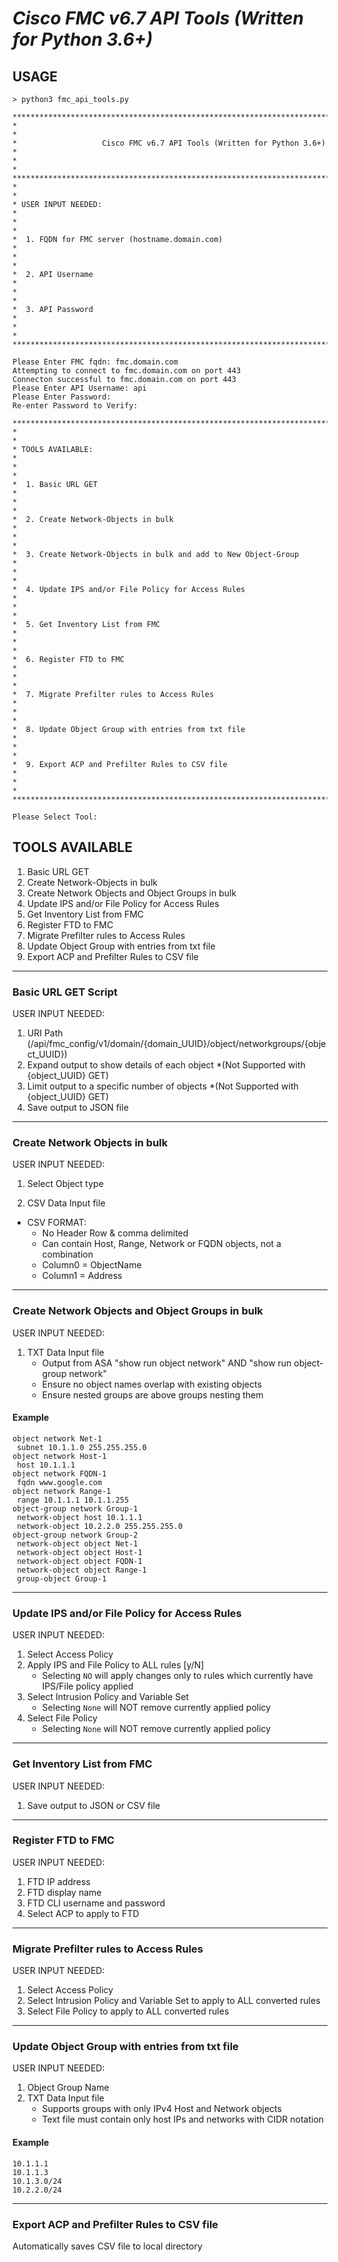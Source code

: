 # ***Cisco FMC v6.7 API Tools (Written for Python 3.6+)***

## **USAGE**

```
> python3 fmc_api_tools.py

***********************************************************************************************
*                                                                                             *
*                   Cisco FMC v6.7 API Tools (Written for Python 3.6+)                        *
*                                                                                             *
***********************************************************************************************
*                                                                                             *
* USER INPUT NEEDED:                                                                          *
*                                                                                             *
*  1. FQDN for FMC server (hostname.domain.com)                                               *
*                                                                                             *
*  2. API Username                                                                            *
*                                                                                             *
*  3. API Password                                                                            *
*                                                                                             *
***********************************************************************************************

Please Enter FMC fqdn: fmc.domain.com
Attempting to connect to fmc.domain.com on port 443
Connecton successful to fmc.domain.com on port 443
Please Enter API Username: api
Please Enter Password:
Re-enter Password to Verify:

***********************************************************************************************
*                                                                                             *
* TOOLS AVAILABLE:                                                                            *
*                                                                                             *
*  1. Basic URL GET                                                                           *
*                                                                                             *
*  2. Create Network-Objects in bulk                                                          *
*                                                                                             *
*  3. Create Network-Objects in bulk and add to New Object-Group                              *
*                                                                                             *
*  4. Update IPS and/or File Policy for Access Rules                                          *
*                                                                                             *
*  5. Get Inventory List from FMC                                                             *
*                                                                                             *
*  6. Register FTD to FMC                                                                     *
*                                                                                             *
*  7. Migrate Prefilter rules to Access Rules                                                 *
*                                                                                             *
*  8. Update Object Group with entries from txt file                                          *
*                                                                                             *
*  9. Export ACP and Prefilter Rules to CSV file                                              *
*                                                                                             *
***********************************************************************************************

Please Select Tool:
```

## **TOOLS AVAILABLE**
1. Basic URL GET
2. Create Network-Objects in bulk
3. Create Network Objects and Object Groups in bulk
4. Update IPS and/or File Policy for Access Rules
5. Get Inventory List from FMC
6. Register FTD to FMC
7. Migrate Prefilter rules to Access Rules
8. Update Object Group with entries from txt file
9. Export ACP and Prefilter Rules to CSV file


_____________________________________________________________________________________________
### **Basic URL GET Script**

USER INPUT NEEDED:
1. URI Path (/api/fmc_config/v1/domain/{domain_UUID}/object/networkgroups/{object_UUID})
2. Expand output to show details of each object *(Not Supported with {object_UUID} GET)
3. Limit output to a specific number of objects *(Not Supported with {object_UUID} GET)
4. Save output to JSON file


_____________________________________________________________________________________________
### **Create Network Objects in bulk**

USER INPUT NEEDED:
1. Select Object type

2. CSV Data Input file
  * CSV FORMAT:
    * No Header Row & comma delimited
    * Can contain Host, Range, Network or FQDN objects, not a combination
    * Column0 = ObjectName
    * Column1 = Address


_____________________________________________________________________________________________
### **Create Network Objects and Object Groups in bulk**

USER INPUT NEEDED:
1. TXT Data Input file
    * Output from ASA "show run object network" AND "show run object-group network"
    * Ensure no object names overlap with existing objects
    * Ensure nested groups are above groups nesting them
#### Example
```
object network Net-1
 subnet 10.1.1.0 255.255.255.0
object network Host-1
 host 10.1.1.1
object network FQDN-1
 fqdn www.google.com
object network Range-1
 range 10.1.1.1 10.1.1.255
object-group network Group-1
 network-object host 10.1.1.1
 network-object 10.2.2.0 255.255.255.0
object-group network Group-2
 network-object object Net-1
 network-object object Host-1
 network-object object FQDN-1
 network-object object Range-1
 group-object Group-1
```

_____________________________________________________________________________________________
### **Update IPS and/or File Policy for Access Rules**

USER INPUT NEEDED:
1. Select Access Policy
2. Apply IPS and File Policy to ALL rules [y/N]
    * Selecting `NO` will apply changes only to rules which currently have IPS/File policy applied
3. Select Intrusion Policy and Variable Set
    * Selecting `None` will NOT remove currently applied policy
4. Select File Policy
    * Selecting `None` will NOT remove currently applied policy

_____________________________________________________________________________________________
### **Get Inventory List from FMC**

USER INPUT NEEDED:
1. Save output to JSON or CSV file

_____________________________________________________________________________________________
### **Register FTD to FMC**

USER INPUT NEEDED:
1. FTD IP address
2. FTD display name
3. FTD CLI username and password
4. Select ACP to apply to FTD

_____________________________________________________________________________________________
### **Migrate Prefilter rules to Access Rules**

USER INPUT NEEDED:
1. Select Access Policy
2. Select Intrusion Policy and Variable Set to apply to ALL converted rules
3. Select File Policy to apply to ALL converted rules

_____________________________________________________________________________________________
### **Update Object Group with entries from txt file**

USER INPUT NEEDED:
1. Object Group Name
2. TXT Data Input file
    * Supports groups with only IPv4 Host and Network objects
    * Text file must contain only host IPs and networks with CIDR notation
#### Example
```
10.1.1.1
10.1.1.3
10.1.3.0/24
10.2.2.0/24
```

_____________________________________________________________________________________________
### **Export ACP and Prefilter Rules to CSV file**

Automatically saves CSV file to local directory

